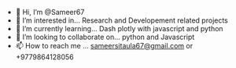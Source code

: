 - 👋 Hi, I’m @Sameer67
- 👀 I’m interested in... Research and Developement related projects
- 🌱 I’m currently learning... Dash plotly with javascript and python  
- 💞️ I’m looking to collaborate on... python and Javascript
- 📫 How to reach me ... sameersitaula67@gmail.com or +9779864128056

<!---
Sameer67/Sameer67 is a ✨ special ✨ repository because its `README.md` (this file) appears on your GitHub profile.
You can click the Preview link to take a look at your changes.
--->
